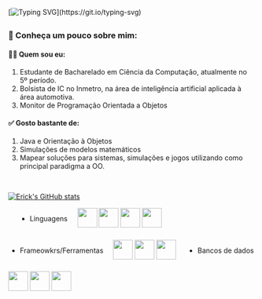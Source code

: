 [![Typing SVG](https://readme-typing-svg.herokuapp.com?font=Fira+Code&size=22&duration=6000&pause=1000&color=00F783&width=435&lines=Seja+bem-vindo+ao+meu+perfil!;Welcome+to+my+profile!)](https://git.io/typing-svg)
##

### 📌 Conheça um pouco sobre mim:

#### 👨‍💻 Quem sou eu:
1. Estudante de Bacharelado em Ciência da Computação, atualmente no 5º período.
2. Bolsista de IC no Inmetro, na área de inteligência artificial aplicada à área automotiva.
3. Monitor de Programação Orientada a Objetos

#### ✅ Gosto bastante de:
1. Java e Orientação à Objetos
2. Simulações de modelos matemáticos
3. Mapear soluções para sistemas, simulações e jogos utilizando como principal paradigma a OO.

<br>
  <div align="right">
  <div align="left">
    
  [![Erick's GitHub stats](https://github-readme-stats.vercel.app/api?username=erick1-618&show_icons=true&theme=merko&bg_color=00000000)](https://github.com/erick1-618/github-readme-stats)

  <div style="display: flex; gap: 20px; align-items: center; flex-wrap: wrap;"><br>
  
  <!-- Linguagens de Programação -->
  - Linguagens
  
  <div>
    <img height="40" src="https://cdn.jsdelivr.net/gh/devicons/devicon@latest/icons/java/java-original.svg"/>
    <img height="40" src="https://cdn.jsdelivr.net/gh/devicons/devicon@latest/icons/c/c-original.svg"/>
    <img height="40" src="https://cdn.jsdelivr.net/gh/devicons/devicon@latest/icons/python/python-original.svg"/>
    <img height="40" src="https://cdn.jsdelivr.net/gh/devicons/devicon@latest/icons/javascript/javascript-original.svg"/>
  </div>

  <!-- Frameworks -->

  - Frameowkrs/Ferramentas
  
  <div>
    <img height="40" src="https://cdn.jsdelivr.net/gh/devicons/devicon@latest/icons/spring/spring-original.svg"/>
    <img height="40" src="https://cdn.jsdelivr.net/gh/devicons/devicon@latest/icons/nodejs/nodejs-original.svg"/>
    <img height="40" src="https://cdn.jsdelivr.net/gh/devicons/devicon@latest/icons/insomnia/insomnia-original.svg"/>
  </div>

  <!-- Bancos de Dados -->

  - Bancos de dados
  
  <div>
    <img height="40" src="https://cdn.jsdelivr.net/gh/devicons/devicon@latest/icons/mysql/mysql-original.svg"/>
    <img height="40" src="https://cdn.jsdelivr.net/gh/devicons/devicon@latest/icons/mongodb/mongodb-original.svg"/>
    <img height="40" src="https://cdn.jsdelivr.net/gh/devicons/devicon@latest/icons/postgresql/postgresql-original.svg"/>
  </div>

</div>
  </div>
</br>
